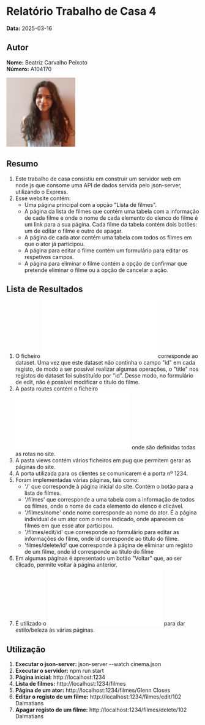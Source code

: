 # Relatório Trabalho de Casa 4

**Data:** 2025-03-16

## Autor

**Nome:** Beatriz Carvalho Peixoto  
**Número:** A104170  

![Fotografia de identificação](../foto_identificacao.png)

## Resumo
1. Este trabalho de casa consistiu em construir um servidor web em node.js que consome uma API de dados servida pelo json-server, utilizando o Express.
2. Esse website contém:
    - Uma página principal com a opção "Lista de filmes".
    - A página da lista de filmes que contém uma tabela com a informação de cada filme e onde o nome de cada elemento do elenco do filme é um link para a sua página. Cada filme da tabela contém dois botões: um de editar o filme e outro de apagar.
    - A página de cada ator contém uma tabela com todos os filmes em que o ator já participou.
    - A página para editar o filme contém um formulário para editar os respetivos campos.
    - A página para eliminar o filme contém a opção de confirmar que pretende eliminar o filme ou a opção de cancelar a ação.

## Lista de Resultados
1. O ficheiro ![cinema.json](cinema.json) corresponde ao dataset. Uma vez que este dataset não continha o campo "id" em cada registo, 
de modo a ser possível realizar algumas operações, o "title" nos registos do dataset foi substituído por "id". Desse modo, no formulário de edit, não é possível modificar o título do filme.
2. A pasta routes contém o ficheiro ![index.js](index.js) onde são definidas todas as rotas no site.
3. A pasta views contém vários ficheiros em pug que permitem gerar as páginas do site.
4. A porta utilizada para os clientes se comunicarem é a porta nº 1234. 
5. Foram implementadas várias páginas, tais como:
    - '/' que corresponde à página inicial do site. Contém o botão para a lista de filmes.
    - '/filmes' que corresponde a uma tabela com a informação de todos os filmes, onde o nome de cada elemento do elenco é clicável.
    - '/filmes/nome' onde nome corresponde ao nome do ator. É a página individual de um ator com o nome indicado, onde aparecem os filmes em que esse ator participou.
    - '/filmes/edit/id' que corresponde ao formulário para editar as informações do filme, onde id corresponde ao título do filme.
    - 'filmes/delete/id' que corresponde à página de eliminar um registo de um filme, onde id corresponde ao título do filme
6. Em algumas páginas é apresentado um botão "Voltar" que, ao ser clicado, permite voltar à página anterior.
7. É utilizado o ![w3.css](w3.css) para dar estilo/beleza às várias páginas.


## Utilização
1. **Executar o json-server:** json-server --watch cinema.json
2. **Executar o servidor:** npm run start
3. **Página inicial:** http://localhost:1234
4. **Lista de filmes:** http://localhost:1234/filmes
5. **Página de um ator:** http://localhost:1234/filmes/Glenn Closes
6. **Editar o registo de um filme:** http://localhost:1234/filmes/edit/102 Dalmatians
7. **Apagar registo de um filme:** http://localhost:1234/filmes/delete/102 Dalmatians
